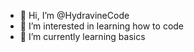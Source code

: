 - 👋 Hi, I’m @HydravineCode
- 👀 I’m interested in learning how to code
- 🌱 I’m currently learning basics
